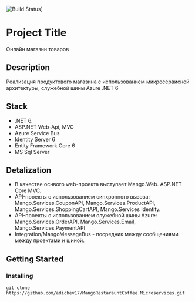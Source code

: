 ![Build Status](https://github.com/adichev17/Patterns/workflows/.NET%20Core%20Desktop/badge.svg)]
# Project Title

Онлайн магазин товаров

## Description

Реализация продуктового магазина с использованием микросервисной архитектуры, служебной шины Azure .NET 6

## Stack

- .NET 6.
- ASP.NET Web-Api, MVC
- Azure Service Bus
- Identity Server 6
- Entity Framework Core 6
- MS Sql Server

## Detalization

* В качестве оснвого web-проекта выступает Mango.Web. ASP.NET Core MVC.
* API-проекты с использованием синхронного вызова: Mango.Services.CouponAPI, Mango.Services.ProductAPI, Mango.Services.ShoppingCartAPI, Mango.Services Identity.
* API-проекты с использованием служебной шины Azure: Mango.Services.OrderAPI, Mango.Services.Email, Mango.Services.PaymentAPI
* Integration/MangoMessageBus - посредник между сообщениями между проектами и шиной.

## Getting Started

### Installing

```
git clone https://github.com/adichev17/MangoRestarauntCoffee.Microservices.git
```

